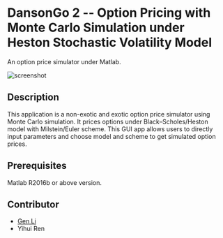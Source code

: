 # DansonGo 2 -- Option Pricing with Monte Carlo Simulation under Heston Stochastic Volatility Model
An option price simulator under Matlab.

![screenshot](/Users/genli/Dropbox/software/DansonGo/screenshot.jpeg)



## Description

This application is a non-exotic and exotic option price simulator using Monte Carlo simulation. It prices options under Black–Scholes/Heston model with Milstein/Euler scheme. This GUI app allows users to directly input parameters and choose model and scheme to get simulated option prices.



## Prerequisites

Matlab R2016b or above version.



## Contributor

* [Gen Li](https://www.gen-li.com)
* Yihui Ren

